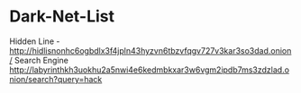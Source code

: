# Dark-Net-List
 Hidden Line - http://hidlisnonhc6ogbdlx3f4jpln43hyzvn6tbzvfqgv727v3kar3so3dad.onion/
 Search Engine  http://labyrinthkh3uokhu2a5nwi4e6kedmbkxar3w6vgm2ipdb7ms3zdzlad.onion/search?query=hack

